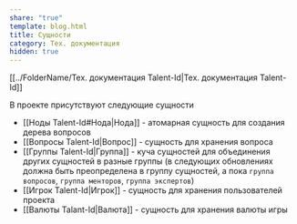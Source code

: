 ```yaml
---
share: "true"
template: blog.html
title: Сущности
category: Тех. документация
hidden: true
---
```


[[../FolderName/Тех.  документация Talent-Id|Тех.  документация Talent-Id]]


В проекте присутствуют следующие сущности

- [[Ноды Talent-Id#Нода|Нода]] - атомарная сущность для создания дерева вопросов
- [[Вопросы Talent-Id|Вопрос]] - сущность для хранения вопроса
- [[Группы Talent-Id|Группа]] - куча сущностей для объединения других сущностей в разные группы  (в следующих обновлениях должна быть преопределена в группу сущностей, а пока `группа вопросов`, `группа менторов`, `группа экспертов`)
- [[Игрок Talent-Id|Игрок]] - сущность для хранения пользователей проекта
- [[Валюты Talant-Id|Валюта]] - сущность для хранения валюты игры